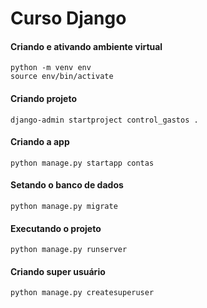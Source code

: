 # Curso Django

#### Criando e ativando ambiente virtual
```shell
python -m venv env
source env/bin/activate
```

#### Criando projeto
```shell
django-admin startproject control_gastos .
```

#### Criando a app
```shell
python manage.py startapp contas
```

#### Setando o banco de dados
```shell
python manage.py migrate
```

#### Executando o projeto
```shell
python manage.py runserver
```

#### Criando super usuário
```shell
python manage.py createsuperuser
```